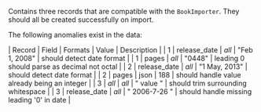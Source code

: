Contains three records that are compatible with the `BookImporter`. They
should all be created successfully on import.

The following anomalies exist in the data:

| Record | Field         | Formats  | Value           | Description |
| 1      | release\_date | _all_    | "Feb 1, 2008"   | should detect date format |
| 1      | pages         | _all_    | "0448"          | leading 0 should parse as decimal not octal |
| 2      | release\_date | _all_    | "1 May, 2013"   | should detect date format |
| 2      | pages         | json     | 188             | should handle value already being an integer |
| 3      | _all_         | _all_    | "  value  "     | should trim surrounding whitespace |
| 3      | release\_date | _all_    | "  2006-7-26  " | should handle missing leading '0' in date |
